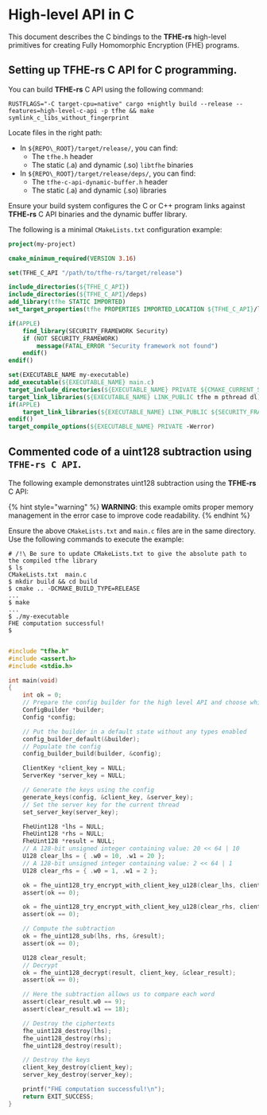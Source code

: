 # High-level API in C

This document describes the C bindings to the **TFHE-rs** high-level primitives for creating Fully Homomorphic Encryption (FHE) programs.

## Setting up TFHE-rs C API for C programming.

You can build **TFHE-rs** C API using the following command:

```shell
RUSTFLAGS="-C target-cpu=native" cargo +nightly build --release --features=high-level-c-api -p tfhe && make symlink_c_libs_without_fingerprint
```

Locate files in the right path:

* In `${REPO\_ROOT}/target/release/`, you can find:
  * The `tfhe.h` header
  * The static (.a) and dynamic (.so) `libtfhe` binaries
* In `${REPO\_ROOT}/target/release/deps/`, you can find:
  * The `tfhe-c-api-dynamic-buffer.h` header
  * The static (.a) and dynamic (.so) libraries

Ensure your build system configures the C or C++ program links against **TFHE-rs** C API binaries and the dynamic buffer library.

The following is a minimal `CMakeLists.txt` configuration example:

```cmake
project(my-project)

cmake_minimum_required(VERSION 3.16)

set(TFHE_C_API "/path/to/tfhe-rs/target/release")

include_directories(${TFHE_C_API})
include_directories(${TFHE_C_API}/deps)
add_library(tfhe STATIC IMPORTED)
set_target_properties(tfhe PROPERTIES IMPORTED_LOCATION ${TFHE_C_API}/libtfhe.a)

if(APPLE)
    find_library(SECURITY_FRAMEWORK Security)
    if (NOT SECURITY_FRAMEWORK)
        message(FATAL_ERROR "Security framework not found")
    endif()
endif()

set(EXECUTABLE_NAME my-executable)
add_executable(${EXECUTABLE_NAME} main.c)
target_include_directories(${EXECUTABLE_NAME} PRIVATE ${CMAKE_CURRENT_SOURCE_DIR})
target_link_libraries(${EXECUTABLE_NAME} LINK_PUBLIC tfhe m pthread dl)
if(APPLE)
    target_link_libraries(${EXECUTABLE_NAME} LINK_PUBLIC ${SECURITY_FRAMEWORK})
endif()
target_compile_options(${EXECUTABLE_NAME} PRIVATE -Werror)
```

## Commented code of a uint128 subtraction using `TFHE-rs C API`.

The following example demonstrates uint128 subtraction using the **TFHE-rs** C API:

{% hint style="warning" %}
**WARNING**: this example omits proper memory management in the error case to improve code readability.
{% endhint %}

Ensure the above `CMakeLists.txt` and `main.c` files are in the same directory. Use the following commands to execute the example:

```shell
# /!\ Be sure to update CMakeLists.txt to give the absolute path to the compiled tfhe library
$ ls
CMakeLists.txt  main.c
$ mkdir build && cd build
$ cmake .. -DCMAKE_BUILD_TYPE=RELEASE
...
$ make
...
$ ./my-executable
FHE computation successful!
$
```

```c

#include "tfhe.h"
#include <assert.h>
#include <stdio.h>

int main(void)
{
    int ok = 0;
    // Prepare the config builder for the high level API and choose which types to enable
    ConfigBuilder *builder;
    Config *config;

    // Put the builder in a default state without any types enabled
    config_builder_default(&builder);
    // Populate the config
    config_builder_build(builder, &config);

    ClientKey *client_key = NULL;
    ServerKey *server_key = NULL;

    // Generate the keys using the config
    generate_keys(config, &client_key, &server_key);
    // Set the server key for the current thread
    set_server_key(server_key);

    FheUint128 *lhs = NULL;
    FheUint128 *rhs = NULL;
    FheUint128 *result = NULL;
    // A 128-bit unsigned integer containing value: 20 << 64 | 10
    U128 clear_lhs = { .w0 = 10, .w1 = 20 };
    // A 128-bit unsigned integer containing value: 2 << 64 | 1
    U128 clear_rhs = { .w0 = 1, .w1 = 2 };

    ok = fhe_uint128_try_encrypt_with_client_key_u128(clear_lhs, client_key, &lhs);
    assert(ok == 0);

    ok = fhe_uint128_try_encrypt_with_client_key_u128(clear_rhs, client_key, &rhs);
    assert(ok == 0);

    // Compute the subtraction
    ok = fhe_uint128_sub(lhs, rhs, &result);
    assert(ok == 0);

    U128 clear_result;
    // Decrypt
    ok = fhe_uint128_decrypt(result, client_key, &clear_result);
    assert(ok == 0);

    // Here the subtraction allows us to compare each word
    assert(clear_result.w0 == 9);
    assert(clear_result.w1 == 18);

    // Destroy the ciphertexts
    fhe_uint128_destroy(lhs);
    fhe_uint128_destroy(rhs);
    fhe_uint128_destroy(result);

    // Destroy the keys
    client_key_destroy(client_key);
    server_key_destroy(server_key);

    printf("FHE computation successful!\n");
    return EXIT_SUCCESS;
}
```
